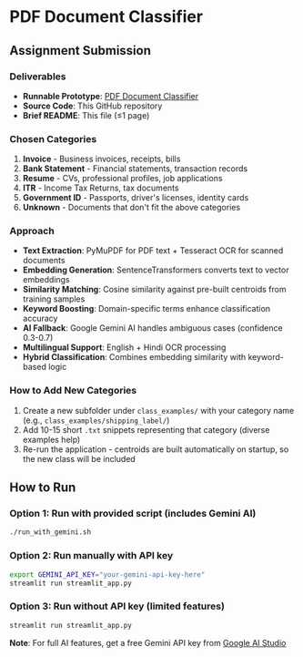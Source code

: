 # PDF Document Classifier

## Assignment Submission

### Deliverables
- **Runnable Prototype**: [PDF Document Classifier](https://pdf-classifier-idfy.streamlit.app)
- **Source Code**: This GitHub repository
- **Brief README**: This file (≤1 page)

### Chosen Categories
1. **Invoice** - Business invoices, receipts, bills
2. **Bank Statement** - Financial statements, transaction records
3. **Resume** - CVs, professional profiles, job applications
4. **ITR** - Income Tax Returns, tax documents
5. **Government ID** - Passports, driver's licenses, identity cards
6. **Unknown** - Documents that don't fit the above categories

### Approach
- **Text Extraction**: PyMuPDF for PDF text + Tesseract OCR for scanned documents
- **Embedding Generation**: SentenceTransformers converts text to vector embeddings
- **Similarity Matching**: Cosine similarity against pre-built centroids from training samples
- **Keyword Boosting**: Domain-specific terms enhance classification accuracy
- **AI Fallback**: Google Gemini AI handles ambiguous cases (confidence 0.3-0.7)
- **Multilingual Support**: English + Hindi OCR processing
- **Hybrid Classification**: Combines embedding similarity with keyword-based logic
### How to Add New Categories
1. Create a new subfolder under `class_examples/` with your category name (e.g., `class_examples/shipping_label/`)
2. Add 10-15 short `.txt` snippets representing that category (diverse examples help)
3. Re-run the application - centroids are built automatically on startup, so the new class will be included

## How to Run

### Option 1: Run with provided script (includes Gemini AI)
```bash
./run_with_gemini.sh
```

### Option 2: Run manually with API key
```bash
export GEMINI_API_KEY="your-gemini-api-key-here"
streamlit run streamlit_app.py
```

### Option 3: Run without API key (limited features)
```bash
streamlit run streamlit_app.py
```

**Note**: For full AI features, get a free Gemini API key from [Google AI Studio](https://makersuite.google.com/app/apikey)